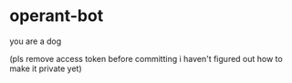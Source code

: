 # operant-bot
you are a dog

(pls remove access token before committing i haven't figured out how to make it private yet)

